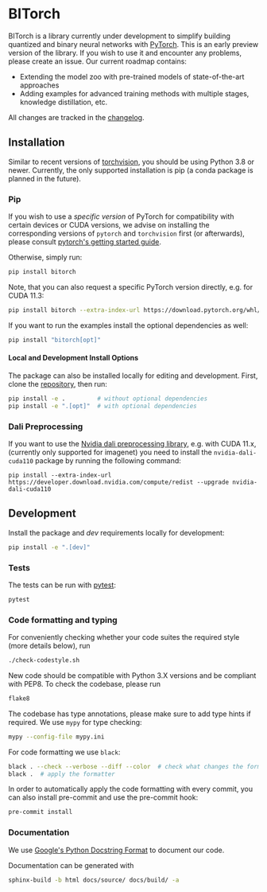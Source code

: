 # BITorch

BITorch is a library currently under development to simplify building quantized and binary neural networks
with [PyTorch](https://pytorch.org/).
This is an early preview version of the library.
If you wish to use it and encounter any problems, please create an issue.
Our current roadmap contains:

- Extending the model zoo with pre-trained models of state-of-the-art approaches
- Adding examples for advanced training methods with multiple stages, knowledge distillation, etc.

All changes are tracked in the [changelog](CHANGELOG.md).

## Installation

Similar to recent versions of [torchvision](https://github.com/pytorch/vision), you should be using Python 3.8 or newer.
Currently, the only supported installation is pip (a conda package is planned in the future).

### Pip

If you wish to use a *specific version* of PyTorch for compatibility with certain devices or CUDA versions,
we advise on installing the corresponding versions of `pytorch` and `torchvision` first (or afterwards),
please consult [pytorch's getting started guide](https://pytorch.org/get-started/locally/).

Otherwise, simply run:
```bash
pip install bitorch
```

Note, that you can also request a specific PyTorch version directly, e.g. for CUDA 11.3:
```bash
pip install bitorch --extra-index-url https://download.pytorch.org/whl/cu113
```

If you want to run the examples install the optional dependencies as well:

```bash
pip install "bitorch[opt]"
```

#### Local and Development Install Options

The package can also be installed locally for editing and development.
First, clone the [repository](https://github.com/hpi-xnor/bitorch), then run:

```bash
pip install -e .         # without optional dependencies
pip install -e ".[opt]"  # with optional dependencies
```

### Dali Preprocessing

If you want to use the [Nvidia dali preprocessing library](https://github.com/NVIDIA/DALI),
e.g. with CUDA 11.x, (currently only supported for imagenet)
you need to install the `nvidia-dali-cuda110` package by running the following command:

```
pip install --extra-index-url https://developer.download.nvidia.com/compute/redist --upgrade nvidia-dali-cuda110
```

## Development

Install the package and _dev_ requirements locally for development:

```bash
pip install -e ".[dev]"
```

### Tests

The tests can be run with [pytest](https://docs.pytest.org/):

```bash
pytest
```

### Code formatting and typing

For conveniently checking whether your code suites the required style (more details below), run
```bash
./check-codestyle.sh
```

New code should be compatible with Python 3.X versions and be compliant with PEP8. To check the codebase, please run
```bash
flake8
```

The codebase has type annotations, please make sure to add type hints if required. We use `mypy` for type checking:
```bash
mypy --config-file mypy.ini
```

For code formatting we use `black`:
```bash
black . --check --verbose --diff --color  # check what changes the formatter would do
black .  # apply the formatter
```

In order to automatically apply the code formatting with every commit, you can also install pre-commit
and use the pre-commit hook:
```bash
pre-commit install
```

### Documentation

We use [Google's Python Docstring Format](https://sphinxcontrib-napoleon.readthedocs.io/en/latest/example_google.html)
to document our code.

Documentation can be generated with
```bash
sphinx-build -b html docs/source/ docs/build/ -a
```
